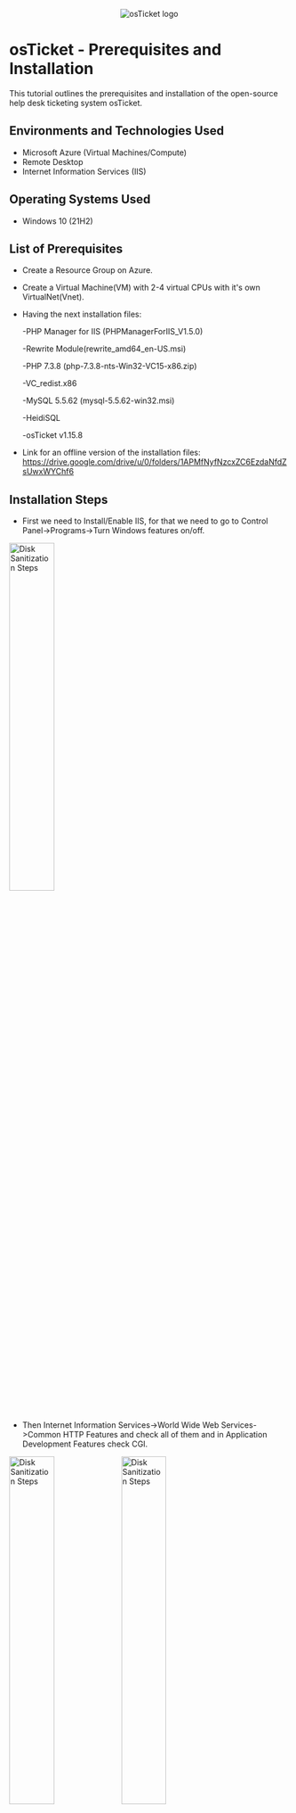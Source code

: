 <p align="center">
<img src="https://i.imgur.com/Clzj7Xs.png" alt="osTicket logo"/>
</p>

<h1>osTicket - Prerequisites and Installation</h1>
This tutorial outlines the prerequisites and installation of the open-source help desk ticketing system osTicket.<br />




<h2>Environments and Technologies Used</h2>

- Microsoft Azure (Virtual Machines/Compute)
- Remote Desktop
- Internet Information Services (IIS)

<h2>Operating Systems Used </h2>

- Windows 10</b> (21H2)

<h2>List of Prerequisites</h2>

- Create a Resource Group on Azure.
- Create a Virtual Machine(VM) with 2-4 virtual CPUs with it's own VirtualNet(Vnet).
- Having the next installation files:

  -PHP Manager for IIS (PHPManagerForIIS_V1.5.0)

  -Rewrite Module(rewrite_amd64_en-US.msi) 

  -PHP 7.3.8 (php-7.3.8-nts-Win32-VC15-x86.zip)

  -VC_redist.x86

  -MySQL 5.5.62 (mysql-5.5.62-win32.msi)

  -HeidiSQL

  -osTicket v1.15.8
 - Link for an offline version of the installation files: https://drive.google.com/drive/u/0/folders/1APMfNyfNzcxZC6EzdaNfdZsUwxWYChf6

<h2>Installation Steps</h2>

- First we need to Install/Enable IIS,  for that we need to go to Control Panel->Programs->Turn Windows features on/off.


<img src="https://i.imgur.com/PCoURri.png)" height="40%" width="40%" alt="Disk Sanitization Steps"/>

- Then Internet Information Services->World Wide Web Services->Common HTTP Features and check all of them and in Application Development Features check CGI.

<img src="https://i.imgur.com/6OjOIy8.png)" height="40%" width="40%" alt="Disk Sanitization Steps"/><img src="https://i.imgur.com/vFjouJu.png)" height="40%" width="40%" alt="Disk Sanitization Steps"/>

- From the installation files let's install PHP Manager for IIS (PHPManagerForIIS_V1.5.0) and Rewrite Module(rewrite_amd64_en-US.msi).

- We also need to create the directory C:\PHP.

- From the Installation Files, download PHP 7.3.8 (php-7.3.8-nts-Win32-VC15-x86.zip) and unzip the contents into C:\PHP.

- From the Installation Files, download and install VC_redist.x86.exe.

- From the Installation Files, download and install MySQL 5.5.62 (mysql-5.5.62-win32.msi).

  ->Typical Setup 
->Launch Configuration Wizard (after install) 
->Standard Configuration -> you need a password write it down for later

- Open IIS as an Admin.

- Register PHP from within IIS ->PHP Manager(double-click)->Register new PHP version->browse for the php-cgi.exe inside C:\PHP

 <img src="https://i.imgur.com/jLDMcgL.png" height="80%" width="80%" alt="Disk Sanitization Steps"/>
</p>


- Reload IIS (Open IIS, Stop and Start the server).

- Install osTicket v1.15.8.
- Download osTicket from the Installation Files Folder.
Extract and copy “upload” folder to C:\inetpub\wwwroot.
Within C:\inetpub\wwwroot, Rename “upload” to “osTicket”.
- Reload IIS (Open IIS, Stop and Start the server).
- Go to sites -> Default Web Site -> osTicket.
On the right, click “Browse *:80”.

<img src="https://i.imgur.com/gQc3nCy.png" height="100%" width="100%" alt="Disk Sanitization Steps"/>

And this window should appear, if so, you have done everything correct.

<img src="https://i.imgur.com/8IZYiNN.png" height="100%" width="100%" alt="Disk Sanitization Steps"/>

- Rename: ost-config.php

-From: C:\inetpub\wwwroot\osTicket\include\ost-sampleconfig.php 

-To: C:\inetpub\wwwroot\osTicket\include\ost-config.php

Assign Permissions: ost-config.php -> Properties -> Security -> Advanced -> Disable inheritance -> Remove All
New Permissions -> Add ->  Everyone -> Full Control -> Apply 


- Note that some extensions are not enabled
  
  -Go back to IIS, sites -> Default -> osTicket
Double-click PHP Manager
Click “Enable or disable an extension”
<img src="https://i.imgur.com/WIk0VD9.png)" height="80%" width="80%" alt="Disk Sanitization Steps"/>

 -Enable: php_imap.dll

 -Enable: php_intl.dll

 -Enable: php_opcache.dll

-Refresh the osTicket site in your browse, observe the changes. Should be like this now.
<img src="https://i.imgur.com/BXByLc5.png)" height="80%" width="80%" alt="Disk Sanitization Steps"/>

- Continue Setting up osTicket in the browser (click Continue)

  -Name Helpdesk
  
  -Default email (receives email from customers)

- From the Installation Files, download and install HeidiSQL. Note is a word document with the link within it to download. 
  
  -Open Heidi SQL. Skip the first window
 
  -Create a new session, root/password you like, write it down -> Open
 
 <img src="https://i.imgur.com/hfVtVp1.png" height="60%" width="60%" alt="Disk Sanitization Steps"/> 
 
- Create a database called “osTicket”
  
 <img src="https://i.imgur.com/WKdvVmi.png)" height="80%" width="80%" alt="Disk Sanitization Steps"/>

- Continue Setting up osticket in the browser
 -MySQL Database: osTicket
 -MySQL Username: root
- MySQL Password: password you write down
- Click “Install Now!”


Congratulations!!!, hopefully it is installed with no errors and look like this:

<img src="https://i.imgur.com/gn46jB1.png)" height="80%" width="80%" alt="Disk Sanitization Steps"/>


- Browse to your help desk login page: http://localhost/osTicket/scp/login.php

- End Users osTicket URL: http://localhost/osTicket/ 

- !!!!  Clean up
  
   -Delete: C:\inetpub\wwwroot\osTicket\setup

   -Set Permissions to “Read and execute” only: C:\inetpub\wwwroot\osTicket\include\ost-config.php -> Properties -> Security -> Advanced -> select Everyone -> Edit -> Read and execute -> Apply

